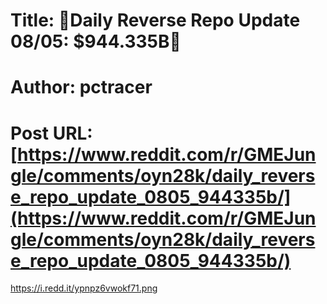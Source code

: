# Title: 🔴Daily Reverse Repo Update 08/05: $944.335B🔴
# Author: pctracer
# Post URL: [https://www.reddit.com/r/GMEJungle/comments/oyn28k/daily_reverse_repo_update_0805_944335b/](https://www.reddit.com/r/GMEJungle/comments/oyn28k/daily_reverse_repo_update_0805_944335b/)


https://i.redd.it/ypnpz6vwokf71.png
